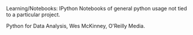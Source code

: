 Learning/Notebooks: IPython Notebooks of general python usage
not tied to a particular project.

Python for Data Analysis, Wes McKinney, O'Reilly Media.
